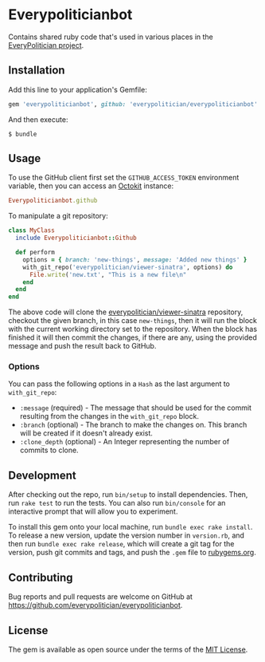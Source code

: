 # Everypoliticianbot

Contains shared ruby code that's used in various places in the [EveryPolitician project](http://everypolitician.org).

## Installation

Add this line to your application's Gemfile:

```ruby
gem 'everypoliticianbot', github: 'everypolitician/everypoliticianbot'
```

And then execute:

    $ bundle

## Usage

To use the GitHub client first set the `GITHUB_ACCESS_TOKEN` environment variable, then you can access an [Octokit](http://octokit.github.io/octokit.rb/) instance:

```ruby
Everypoliticianbot.github
```

To manipulate a git repository:

```ruby
class MyClass
  include Everypoliticianbot::Github

  def perform
    options = { branch: 'new-things', message: 'Added new things' }
    with_git_repo('everypolitician/viewer-sinatra', options) do
      File.write('new.txt', "This is a new file\n"
    end
  end
end
```

The above code will clone the [everypolitician/viewer-sinatra](https://github.com/everypolitician/viewer-sinatra) repository, checkout the given branch, in this case `new-things`, then it will run the block with the current working directory set to the repository. When the block has finished it will then commit the changes, if there are any, using the provided message and push the result back to GitHub.

### Options

You can pass the following options in a `Hash` as the last argument to `with_git_repo`:

- `:message` (required) - The message that should be used for the commit resulting from the changes in the `with_git_repo` block.
- `:branch` (optional) - The branch to make the changes on. This branch will be created if it doesn't already exist.
- `:clone_depth` (optional) - An Integer representing the number of commits to clone.

## Development

After checking out the repo, run `bin/setup` to install dependencies. Then, run `rake test` to run the tests. You can also run `bin/console` for an interactive prompt that will allow you to experiment.

To install this gem onto your local machine, run `bundle exec rake install`. To release a new version, update the version number in `version.rb`, and then run `bundle exec rake release`, which will create a git tag for the version, push git commits and tags, and push the `.gem` file to [rubygems.org](https://rubygems.org).

## Contributing

Bug reports and pull requests are welcome on GitHub at https://github.com/everypolitician/everypoliticianbot.


## License

The gem is available as open source under the terms of the [MIT License](http://opensource.org/licenses/MIT).

